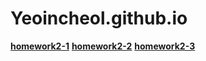 # Yeoincheol.github.io

[**homework2-1**](https://Yeoincheol.github.io/homework2-1.html)
[**homework2-2**](https://Yeoincheol.github.io/homework2-2.html)
[**homework2-3**](https://Yeoincheol.github.io/homework2-3.html)
